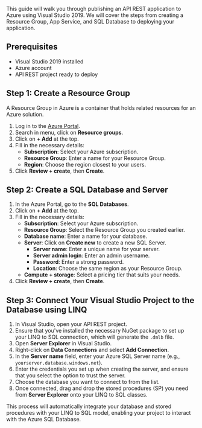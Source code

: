 This guide will walk you through publishing an API REST application to Azure using Visual Studio 2019. We will cover the steps from creating a Resource Group, App Service, and SQL Database to deploying your application.

## Prerequisites

- Visual Studio 2019 installed
- Azure account
- API REST project ready to deploy

## Step 1: Create a Resource Group

A Resource Group in Azure is a container that holds related resources for an Azure solution.

1. Log in to the [Azure Portal](https://portal.azure.com).
2. Search in menu, click on **Resource groups**.
3. Click on **+ Add** at the top.
4. Fill in the necessary details:
   - **Subscription**: Select your Azure subscription.
   - **Resource Group**: Enter a name for your Resource Group.
   - **Region**: Choose the region closest to your users.
5. Click **Review + create**, then **Create**.

## Step 2: Create a SQL Database and Server

1. In the Azure Portal, go to the **SQL Databases**.
2. Click on **+ Add** at the top.
3. Fill in the necessary details:
   - **Subscription**: Select your Azure subscription.
   - **Resource Group**: Select the Resource Group you created earlier.
   - **Database name**: Enter a name for your database.
   - **Server**: Click on **Create new** to create a new SQL Server.
     - **Server name**: Enter a unique name for your server.
     - **Server admin login**: Enter an admin username.
     - **Password**: Enter a strong password.
     - **Location**: Choose the same region as your Resource Group.
   - **Compute + storage**: Select a pricing tier that suits your needs.
4. Click **Review + create**, then **Create**.

## Step 3: Connect Your Visual Studio Project to the Database using LINQ

1. In Visual Studio, open your API REST project.
2. Ensure that you've installed the necessary NuGet package to set up your LINQ to SQL connection, which will generate the `.dmlb` file.
3. Open **Server Explorer** in Visual Studio.
4. Right-click on **Data Connections** and select **Add Connection**.
5. In the **Server name** field, enter your Azure SQL Server name (e.g., `yourserver.database.windows.net`).
6. Enter the credentials you set up when creating the server, and ensure that you select the option to trust the server.
7. Choose the database you want to connect to from the list.
8. Once connected, drag and drop the stored procedures (SP) you need from **Server Explorer** onto your LINQ to SQL classes.

This process will automatically integrate your database and stored procedures with your LINQ to SQL model, enabling your project to interact with the Azure SQL Database.
